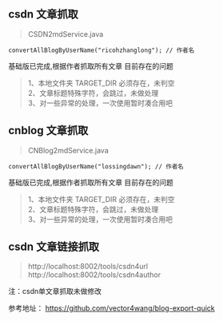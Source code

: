 ## csdn 文章抓取 
>   CSDN2mdService.java
```
convertAllBlogByUserName("ricohzhanglong"); // 作者名
```

基础版已完成,根据作者抓取所有文章
目前存在的问题
> 1、本地文件夹 TARGET_DIR 必须存在，未判空  <br/>
  2、文章标题特殊字符，会跳过，未做处理 <br/>
  3、对一些异常的处理，一次使用暂时凑合用吧

## cnblog 文章抓取 
>   CNBlog2mdService.java
```
convertAllBlogByUserName("lossingdawn"); // 作者名
```

基础版已完成,根据作者抓取所有文章
目前存在的问题
> 1、本地文件夹 TARGET_DIR 必须存在，未判空 <br/>
  2、文章标题特殊字符，会跳过，未做处理 <br/>
  3、对一些异常的处理，一次使用暂时凑合用吧

## csdn 文章链接抓取
> http://localhost:8002/tools/csdn4url <br/>
  http://localhost:8002/tools/csdn4author

注：csdn单文章抓取未做修改

参考地址：
https://github.com/vector4wang/blog-export-quick

